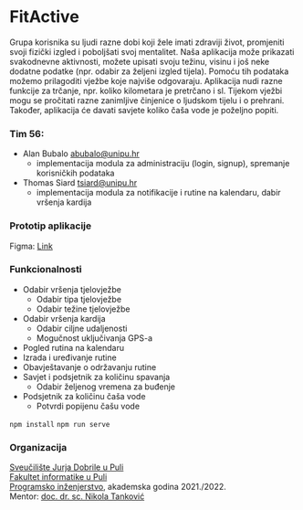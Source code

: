 # FitActive

Grupa korisnika su ljudi razne dobi koji žele imati zdraviji život, promjeniti svoji fizički izgled i poboljšati svoj mentalitet.
Naša aplikacija može prikazati svakodnevne aktivnosti, možete upisati svoju težinu, visinu i još neke dodatne podatke (npr. odabir za željeni izgled tijela). Pomoću tih podataka možemo prilagoditi vježbe koje najviše odgovaraju. Aplikacija nudi razne funkcije za trčanje, npr. koliko kilometara je pretrčano i sl. Tijekom vježbi mogu se pročitati razne zanimljive činjenice o ljudskom tijelu i o prehrani. Također, aplikacija će davati savjete koliko čaša vode je poželjno popiti.

### Tim 56:

- Alan Bubalo [abubalo@unipu.hr](abubalo@unipu.hr)
  - implementacija modula za administraciju (login, signup), spremanje korisničkih podataka
- Thomas Siard [tsiard@unipu.hr](tsiard@unipu.hr)
  - implementacija modula za notifikacije i rutine na kalendaru, dabir vršenja kardija

### Prototip aplikacije

Figma: [Link](https://www.figma.com/proto/9Qh8w7U50m8wDmv93WramF/FitActive?node-id=12%3A7&scaling=min-zoom&page-id=0%3A1&starting-point-node-id=12%3A7)

### Funkcionalnosti

- Odabir vršenja tjelovježbe
  - Odabir tipa tjelovježbe
  - Odabir težine tjelovježbe
- Odabir vršenja kardija
  - Odabir ciljne udaljenosti
  - Mogučnost uključivanja GPS-a
- Pogled rutina na kalendaru
- Izrada i uređivanje rutine
- Obavještavanje o održavanju rutine
- Savjet i podsjetnik za količinu spavanja
  - Odabir željenog vremena za buđenje
- Podsjetnik za količinu čaša vode
  - Potvrdi popijenu čašu vode

`npm install`
`npm run serve`

### Organizacija

[Sveučilište Jurja Dobrile u Puli](https://www.unipu.hr/)\
[Fakultet informatike u Puli](https://fipu.unipu.hr)\
[Programsko inženjerstvo](https://www.notion.so/fiputreca/Programsko-in-enjerstvo-e353945331df468e8382cdad1e91c4b8), akademska godina 2021./2022.\
Mentor: [doc. dr. sc. Nikola Tanković](https://fipu.unipu.hr/fipu/nikola.tankovic)
